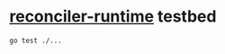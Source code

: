 # [reconciler-runtime](https://github.com/vmware-labs/reconciler-runtime) testbed

```shell
go test ./...
```

